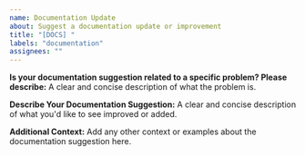 ```yaml
---
name: Documentation Update
about: Suggest a documentation update or improvement
title: "[DOCS] "
labels: "documentation"
assignees: ""
---
```


**Is your documentation suggestion related to a specific problem? Please describe:**
A clear and concise description of what the problem is.

**Describe Your Documentation Suggestion:**
A clear and concise description of what you'd like to see improved or added.

**Additional Context:**
Add any other context or examples about the documentation suggestion here.
